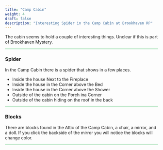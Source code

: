 ```yaml
---
title: "Camp Cabin"
weight: 4
draft: false
description: "Interesting Spider in the Camp Cabin at Brookhaven RP"
---
```



The cabin seems to hold a couple of interesting things. Unclear if this is part of Brookhaven Mystery.

<hr style="background-color: #28b44c" size=8>


### Spider

In the Camp Cabin there is a spider that shows in a few places.
- Inside the house Next to the Fireplace
- Inside the house in the Corner above the Bed
- Inside the house in the Corner above the Shower
- Outside of the cabin on the Porch ina Corner
- Outside of the cabin hiding on the roof in the back

<hr style="background-color: #28b44c" size=8>

### Blocks

There are blocks found in the Attic of the Camp Cabin, a chair, a mirror, and a doll. If you click the backside of the mirror you will notice the blocks will change color.

<hr style="background-color: #28b44c" size=8>